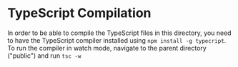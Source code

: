 # TypeScript Compilation

In order to be able to compile the TypeScript files in this directory, you need to have the TypeScript compiler installed using `npm install -g typecript`. To run the compiler in watch mode, navigate to the parent directory ("public") and run `tsc -w`
